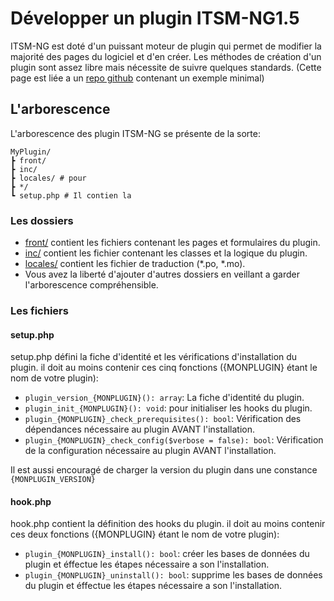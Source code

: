 # Développer un plugin ITSM-NG1.5

ITSM-NG est doté d'un puissant moteur de plugin qui permet de modifier la majorité des pages du logiciel et d'en créer.
Les méthodes de création d'un plugin sont assez libre mais nécessite de suivre quelques standards.
(Cette page est liée a un [repo github](https://github.com/AntoineLemarchand/examplePlugin) contenant un exemple minimal)

## L'arborescence
L'arborescence des plugin ITSM-NG se présente de la sorte:
```
MyPlugin/
┣ front/
┣ inc/
┣ locales/ # pour 
┣ */
┗ setup.php # Il contien la 
```

### Les dossiers
* [front/](https://github.com/AntoineLemarchand/examplePlugin/tree/main/front) contient les fichiers contenant les pages et formulaires du plugin.
* [inc/](https://github.com/AntoineLemarchand/examplePlugin/tree/main/inc) contient les fichier contenant les classes et la logique du plugin.
* [locales/]() contient les fichier de traduction (*.po, *.mo).
* Vous avez la liberté d'ajouter d'autres dossiers en veillant a garder l'arborescence compréhensible.

### Les fichiers

#### setup.php
setup.php défini la fiche d'identité et les vérifications d'installation du plugin.
il doit au moins contenir ces cinq fonctions ({MONPLUGIN} étant le nom de votre plugin):

* `plugin_version_{MONPLUGIN}(): array`: La fiche d'identité du plugin.
* `plugin_init_{MONPLUGIN}(): void`: pour initialiser les hooks du plugin.
* `plugin_{MONPLUGIN}_check_prerequisites(): bool`: Vérification des dépendances nécessaire au plugin AVANT l'installation.
* `plugin_{MONPLUGIN}_check_config($verbose = false): bool`: Vérification de la configuration nécessaire au plugin AVANT l'installation.

Il est aussi encouragé de charger la version du plugin dans une constance `{MONPLUGIN_VERSION}`

#### hook.php
hook.php contient la définition des hooks du plugin.
il doit au moins contenir ces deux fonctions ({MONPLUGIN} étant le nom de votre plugin):

* `plugin_{MONPLUGIN}_install(): bool`: créer les bases de données du plugin et éffectue les étapes nécessaire a son l'installation.
* `plugin_{MONPLUGIN}_uninstall(): bool`: supprime les bases de données du plugin et éffectue les étapes nécessaire a son l'installation.
